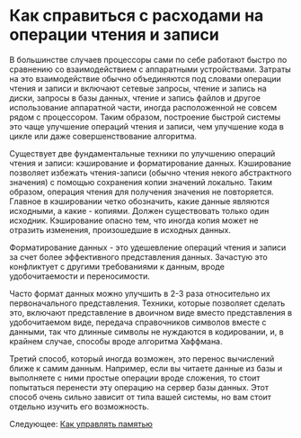 # Как справиться с расходами на операции чтения и записи
[//]: # (Version:1.0.0)
В большинстве случаев процессоры сами по себе работают быстро по сравнению со взаимодействием с аппаратными устройствами. Затраты на это взаимодействие обычно объединяются под словами операции чтения и записи и включают сетевые запросы, чтение и запись на диски, запросы в базы данных, чтение и запись файлов и другое использование аппаратной части, иногда расположенной не совсем рядом с процессором. Таким образом, построение быстрой системы это чаще улучшение операций чтения и записи, чем улучшение кода в цикле или даже совершенствование алгоритма.

Существует две фундаментальные техники по улучшению операций чтения и записи: кэширование и форматирование данных. Кэширование позволяет избежать чтения-записи (обычно чтения некого абстрактного значения) с помощью сохранения копии значений локально. Таким образом, операция чтения для получения значения не повторяется. Главное в кэшировании четко обозначить, какие данные являются исходными, а какие - копиями. Должен существовать только один исходник. Кэширование опасно тем, что иногда копия может не отразить изменения, произошедшие в исходных данных.

Форматирование данных - это удешевление операций чтения и записи за счет более эффективного представления данных. Зачастую это конфликтует с другими требованиями к данным, вроде удобочитаемости и переносимости.

Часто формат данных можно улучшить в 2-3 раза относительно их первоначального представления. Техники, которые позволяет сделать это, включают представление в двоичном виде вместо представления в удобочитаемом виде, передача справочников символов вместе с данными, так что длинные символы не нуждаются в кодировании, и, в крайнем случае, способы вроде алгоритма Хаффмана.

Третий способ, который иногда возможен, это перенос вычислений ближе к самим данным. Например, если вы читаете данные из базы и выполняете с ними простые операции вроде сложения, то стоит попытаться перенести эту операцию на сервер базы данных. Этот способ очень сильно зависит от типа вашей системы, но вам стоит отдельно изучить его возможность.

Следующее: [Как управлять памятью](09-How-to-Manage-Memory.md)